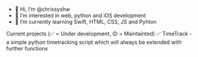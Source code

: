 - 👋 Hi, I’m @chrissyshw
- 👀 I’m interested in web, python and iOS development
- 🌱 I’m currently learning Swift, HTML, CSS, JS and Pyhton

Current projects (✅ = Under development, 🟡 = Maintainted)
✅ TimeTrack - a simple python timetracking script which will always be extended with further functions
